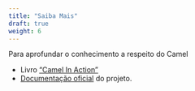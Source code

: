 ```yaml
---
title: "Saiba Mais"
draft: true
weight: 6
---
```


Para aprofundar o conhecimento a respeito do Camel
* Livro [“Camel In Action”](https://www.manning.com/books/camel-in-action-second-edition)
* [Documentação oficial](http://camel.apache.org) do projeto.

